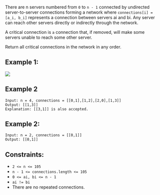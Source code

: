 There are n servers numbered from `0` to `n - 1` connected by undirected server-to-server connections forming a network where `connections[i] = [a_i, b_i]` represents a connection between servers ai and bi. Any server can reach other servers directly or indirectly through the network.

A critical connection is `a` connection that, if removed, will make some servers unable to reach some other server.

Return all critical connections in the network in any order.

## Example 1:
![](https://assets.leetcode.com/uploads/2019/09/03/1537_ex1_2.png)

## Example 2
```
Input: n = 4, connections = [[0,1],[1,2],[2,0],[1,3]]
Output: [[1,3]]
Explanation: [[3,1]] is also accepted.
```

## Example 2:
```
Input: n = 2, connections = [[0,1]]
Output: [[0,1]]
```

## Constraints:

- `2 <= n <= 105`
- `n - 1 <= connections.length <= 105`
- `0 <= ai, bi <= n - 1`
- `ai != bi`
- There are no repeated connections.
